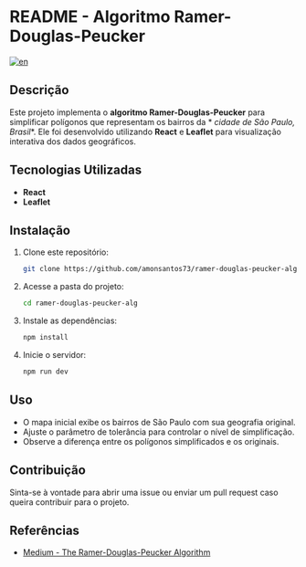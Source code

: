 # README - Algoritmo Ramer-Douglas-Peucker

[![en](https://img.shields.io/badge/lang-en-red.svg)](https://github.com/amonsantos73/ramer-douglas-peucker-alg.git/blob/main/README.md)

## Descrição

Este projeto implementa o **algoritmo Ramer-Douglas-Peucker** para simplificar polígonos que representam os bairros da *
*cidade de São Paulo, Brasil**. Ele foi desenvolvido utilizando **React** e **Leaflet** para visualização interativa dos
dados geográficos.

## Tecnologias Utilizadas

- **React**
- **Leaflet**

## Instalação

1. Clone este repositório:
   ```bash
   git clone https://github.com/amonsantos73/ramer-douglas-peucker-alg.git
   ```
2. Acesse a pasta do projeto:
   ```bash
   cd ramer-douglas-peucker-alg
   ```
3. Instale as dependências:
   ```bash
   npm install
   ```
4. Inicie o servidor:
   ```bash
   npm run dev
   ```

## Uso

- O mapa inicial exibe os bairros de São Paulo com sua geografia original.
- Ajuste o parâmetro de tolerância para controlar o nível de simplificação.
- Observe a diferença entre os polígonos simplificados e os originais.

## Contribuição

Sinta-se à vontade para abrir uma issue ou enviar um pull request caso queira contribuir para o projeto.

## Referências

- [Medium - The Ramer-Douglas-Peucker Algorithm](https://medium.com/@indemfeld/the-ramer-douglas-peucker-algorithm-d542807093e7)